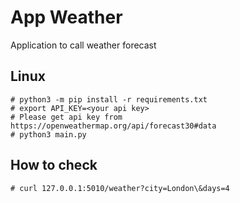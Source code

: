 # App Weather
Application to call weather forecast

## Linux
```
# python3 -m pip install -r requirements.txt
# export API_KEY=<your api key>
# Please get api key from https://openweathermap.org/api/forecast30#data
# python3 main.py
```

## How to check
```
# curl 127.0.0.1:5010/weather?city=London\&days=4
```
